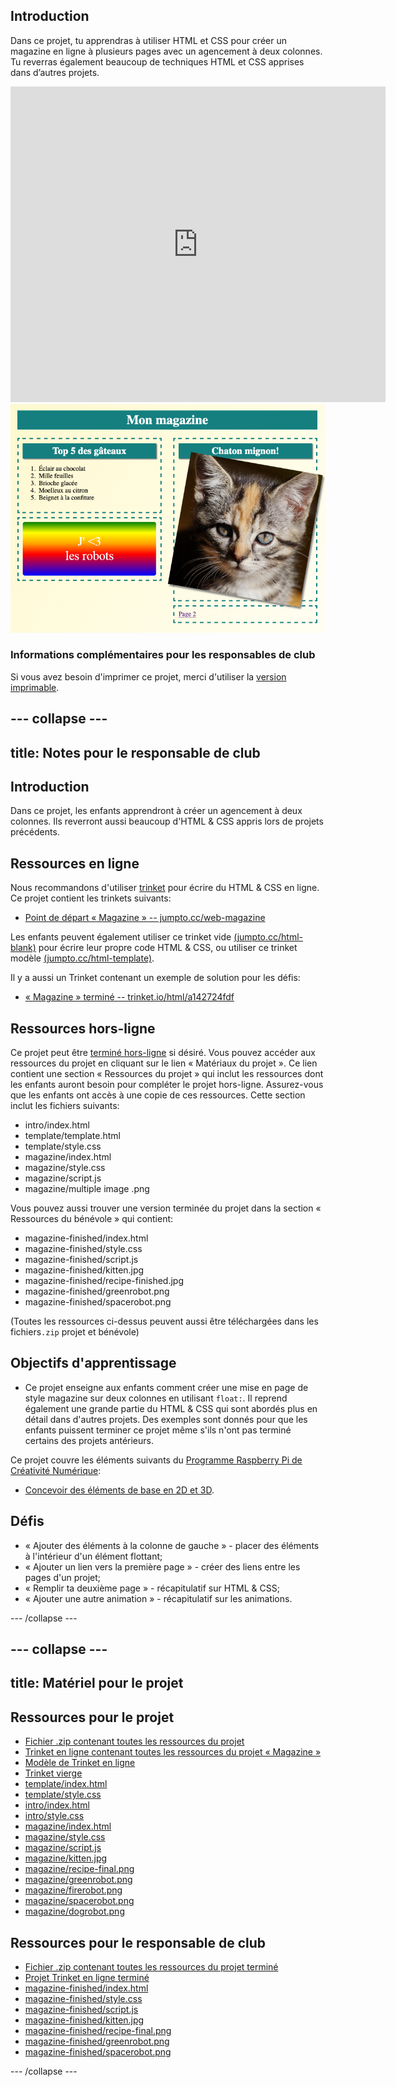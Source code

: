 ## Introduction

Dans ce projet, tu apprendras à utiliser HTML et CSS pour créer un magazine en ligne à plusieurs pages avec un agencement à deux colonnes. Tu reverras également beaucoup de techniques HTML et CSS apprises dans d’autres projets.

<div class="trinket">
  <iframe src="https://trinket.io/embed/html/a142724fdf?outputOnly=true&start=result" width="600" height="505" frameborder="0" marginwidth="0" marginheight="0" allowfullscreen>
  </iframe>
  <img src="images/magazine-final.png">
</div>

### Informations complémentaires pour les responsables de club

Si vous avez besoin d'imprimer ce projet, merci d'utiliser la [version imprimable](https://projects.raspberrypi.org/fr-FR/projects/magazine/print).

--- collapse ---
---
title: Notes pour le responsable de club
---

## Introduction

Dans ce projet, les enfants apprendront à créer un agencement à deux colonnes. Ils reverront aussi beaucoup d'HTML & CSS appris lors de projets précédents.

## Ressources en ligne

Nous recommandons d'utiliser [trinket](https://trinket.io/) pour écrire du HTML & CSS en ligne. Ce projet contient les trinkets suivants:

* [Point de départ « Magazine » -- jumpto.cc/web-magazine](http://jumpto.cc/web-magazine)

Les enfants peuvent également utiliser ce trinket vide [(jumpto.cc/html-blank)](http://jumpto.cc/html-blank) pour écrire leur propre code HTML & CSS, ou utiliser ce trinket modèle [(jumpto.cc/html-template)](http://jumpto.cc/html-template).

Il y a aussi un Trinket contenant un exemple de solution pour les défis:

* [« Magazine » terminé -- trinket.io/html/a142724fdf](https://trinket.io/html/a142724fdf)

## Ressources hors-ligne

Ce projet peut être [terminé hors-ligne](https://www.codeclubprojects.org/en-GB/resources/webdev-working-offline/) si désiré. Vous pouvez accéder aux ressources du projet en cliquant sur le lien « Matériaux du projet ». Ce lien contient une section « Ressources du projet » qui inclut les ressources dont les enfants auront besoin pour compléter le projet hors-ligne. Assurez-vous que les enfants ont accès à une copie de ces ressources. Cette section inclut les fichiers suivants:

* intro/index.html
* template/template.html
* template/style.css
* magazine/index.html
* magazine/style.css
* magazine/script.js
* magazine/multiple image .png

Vous pouvez aussi trouver une version terminée du projet dans la section « Ressources du bénévole » qui contient:

* magazine-finished/index.html
* magazine-finished/style.css
* magazine-finished/script.js
* magazine-finished/kitten.jpg
* magazine-finished/recipe-finished.jpg
* magazine-finished/greenrobot.png
* magazine-finished/spacerobot.png

(Toutes les ressources ci-dessus peuvent aussi être téléchargées dans les fichiers`.zip` projet et bénévole)

## Objectifs d'apprentissage

* Ce projet enseigne aux enfants comment créer une mise en page de style magazine sur deux colonnes en utilisant `float:`. Il reprend également une grande partie du HTML & CSS qui sont abordés plus en détail dans d'autres projets. Des exemples sont donnés pour que les enfants puissent terminer ce projet même s'ils n'ont pas terminé certains des projets antérieurs. 

Ce projet couvre les éléments suivants du [Programme Raspberry Pi de Créativité Numérique](http://rpf.io/curriculum):

* [Concevoir des éléments de base en 2D et 3D](https://www.raspberrypi.org/curriculum/design/creator).

## Défis

* « Ajouter des éléments à la colonne de gauche » - placer des éléments à l'intérieur d'un élément flottant;
* « Ajouter un lien vers la première page » - créer des liens entre les pages d'un projet;
* « Remplir ta deuxième page » - récapitulatif sur HTML & CSS;
* « Ajouter une autre animation » - récapitulatif sur les animations.

--- /collapse ---

--- collapse ---
---
title: Matériel pour le projet
---

## Ressources pour le projet

* [Fichier .zip contenant toutes les ressources du projet](https://rpf.io/p/fr-FR/magazine-go)
* [Trinket en ligne contenant toutes les ressources du projet « Magazine »](http://jumpto.cc/web-magazine)
* [Modèle de Trinket en ligne](http://jumpto.cc/trinket-template)
* [Trinket vierge](http://jumpto.cc/trinket-blank)
* [template/index.html](resources/template-index.html)
* [template/style.css](resources/template-style.css)
* [intro/index.html](resources/intro-index.html)
* [intro/style.css](resources/intro-style.css)
* [magazine/index.html](resources/magazine-index.html)
* [magazine/style.css](resources/magazine-style.css)
* [magazine/script.js](resources/magazine-script.js)
* [magazine/kitten.jpg](resources/magazine-kitten.jpg)
* [magazine/recipe-final.png](resources/magazine-recipe-final.png)
* [magazine/greenrobot.png](resources/magazine-greenrobot.png)
* [magazine/firerobot.png](resources/magazine-firerobot.png)
* [magazine/spacerobot.png](resources/magazine-spacerobot.png)
* [magazine/dogrobot.png](resources/magazine-dogrobot.png)

## Ressources pour le responsable de club

* [Fichier .zip contenant toutes les ressources du projet terminé](https://rpf.io/p/fr-FR/magazine-go)
* [Projet Trinket en ligne terminé](https://trinket.io/html/a142724fdf)
* [magazine-finished/index.html](resources/magazine-finished-index.html)
* [magazine-finished/style.css](resources/magazine-finished-style.css)
* [magazine-finished/script.js](resources/magazine-finished-script.js)
* [magazine-finished/kitten.jpg](resources/magazine-finished-kitten.jpg)
* [magazine-finished/recipe-final.png](resources/magazine-finished-recipe-final.png)
* [magazine-finished/greenrobot.png](resources/magazine-finished-greenrobot.png)
* [magazine-finished/spacerobot.png](resources/magazine-finished-spacerobot.png)

--- /collapse ---